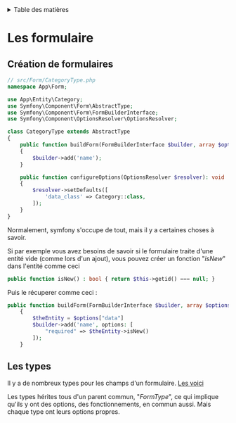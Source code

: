 <details>
    <summary>Table des matières</summary>

- [Introduction](README.md)
- [Structure](structure.md)
- [Getting Started](getting-started.md)
- [Console](console.md)
- [Controller](controller.md)
- [Formulaire](form.md)
- [Doctrine](doctrine.md)
- [Models](models.md)
- [Migration](migration.md)
- [Repositories](repositories.md)
- [Pratiques](pratiques.md)

</details>

# Les formulaire


## Création de formulaires

```php
// src/Form/CategoryType.php
namespace App\Form;

use App\Entity\Category;
use Symfony\Component\Form\AbstractType;
use Symfony\Component\Form\FormBuilderInterface;
use Symfony\Component\OptionsResolver\OptionsResolver;

class CategoryType extends AbstractType
{
    public function buildForm(FormBuilderInterface $builder, array $options): void
    {
        $builder->add('name');
    }

    public function configureOptions(OptionsResolver $resolver): void
    {
        $resolver->setDefaults([
            'data_class' => Category::class,
        ]);
    }
}
```

Normalement, symfony s'occupe de tout, mais il y a certaines choses à savoir. 

Si par exemple vous avez besoins de savoir si le formulaire traite d'une entité vide (comme lors d'un ajout), vous pouvez créer un fonction "_isNew_" dans l'entité comme ceci 

```php
public function isNew() : bool { return $this->getid() === null; }
```

Puis le récuperer comme ceci :

```php
public function buildForm(FormBuilderInterface $builder, array $options): void
    {
        $theEntity = $options["data"]
        $builder->add('name', options: [
            "required" => $theEntity->isNew()
        ]);
    }
```

## Les types

Il y a de nombreux types pour les champs d'un formulaire.
[Les voici](https://symfony.com/doc/current/reference/forms/types.html)

Les types hérites tous d'un parent commun, "_FormType_", ce qui implique qu'ils y ont des options, des fonctionnements, en commun aussi. Mais chaque type ont leurs options propres.